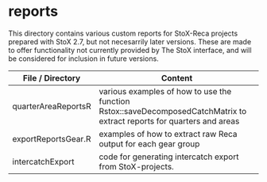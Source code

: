 # reports

This directory contains various custom reports for StoX-Reca projects prepared with StoX 2.7, but not necesarrily later versions. These are made to offer functionality not currently provided by The StoX interface, and will be considered for inclusion in future versions.

File / Directory | Content
----------|--------
quarterAreaReportsR | various examples of how to use the function Rstox::saveDecomposedCatchMatrix to extract reports for quarters and areas
exportReportsGear.R | examples of how to extract raw Reca output for each gear group
intercatchExport | code for generating intercatch export from StoX-projects.